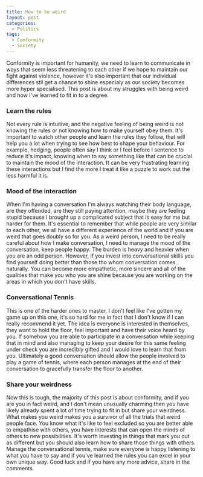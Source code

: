 ```yaml
---
title: How to be weird
layout: post
categories:
  - Politics
tags:
  - Comformity
  - Society
---
```


Conformity is important for humanity, we need to learn to communicate in ways that seem less threatening to each other if we hope to maintain our fight against violence, however it's also important that our individual differences stil get a chance to shine especialy as our society becomes more hyper specialised. This post is about my struggles with being weird and how I've learned to fit in to a degree.<!-- more -->

### Learn the rules

Not every rule is intuitive, and the negative feeling of being weird is not knowing the rules or not knowing how to make yourself obey them. It's important to watch other people and learn the rules they follow, that will help you a lot when trying to see how best to shape your behaviour. For example, hedging, people often say I think or I feel before I sentence to reduce it's impact, knowing when to say something like that can be crucial to maintain the mood of the interaction. It can be very frustrating learning these interactions but I find the more I treat it like a puzzle to work out the less harmful it is.

### Mood of the interaction

When I'm having a conversation I'm always watching their body language, are they offended, are they still paying attention, maybe they are feeling stupid because I brought up a complicated subject that is easy for me but harder for them. It's essential to remember that while people are very similar to each other, we all have a different experience of the world and if you are weird that goes doubly so for you. As a weird person, I need to be really careful about how I make conversation, I need to manage the mood of the conversation, keep people happy. The burden is heavy and heavier when you are an odd person. However, if you invest into conversational skills you find yourself doing better than those tho whom conversation comes naturally. You can become more empathetic, more sincere and all of the qualities that make you who you are shine because you are working on the areas in which you don't have skills.

### Conversational Tennis

This is one of the harder ones to master, I don't feel like I've gotten my game up on this one, it's so hard for me in fact that I don't know if I can really recommend it yet. The idea is everyone is interested in themselves, they want to hold the floor, feel important and have their voice heard by you. If somehow you are able to participate in a conversation while keeping that in mind and also managing to keep your desire for this same feeling under check you are incredibly gifted and I would love to learn that from you. Ultimately a good conversation should allow the people involved to play a game of tennis, where each person manages at the end of their conversation to gracefully transfer the floor to another.

### Share your weirdness

Now this is tough, the majority of this post is about conformity, and if you are you in fact weird, and I don't mean unusually charming then you have likely already spent a lot of time trying to fit in but share your weirdness. What makes you weird makes you a survivor of all the trials that weird people face. You know what it's like to feel excluded so you are better able to empathise with others, you have interests that can open the minds of others to new possibilities. It's worth investing in things that mark you out as different but you should also learn how to share those things with others. Manage the conversational tennis, make sure everyone is happy listening to what you have to say and if you've learned the rules you can excel in your own unique way. Good luck and if you have any more advice, share in the comments.
